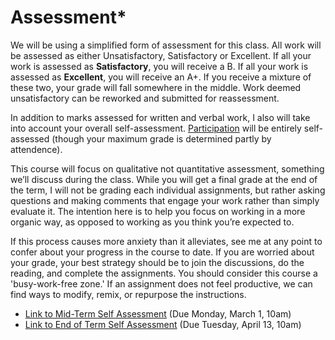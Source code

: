 # Assessment\*

We will be using a simplified form of assessment for this class. All work will be assessed as either Unsatisfactory, Satisfactory or Excellent. If all your work is assessed as **Satisfactory**, you will receive a B. If all your work is assessed as **Excellent**, you will receive an A+. If you receive a mixture of these two, your grade will fall somewhere in the middle. Work deemed unsatisfactory can be reworked and submitted for reassessment.

In addition to marks assessed for written and verbal work, I also will take into account your overall self-assessment. [Participation](coursework/participation/) will be entirely self-assessed (though your maximum grade is determined partly by attendence).

This course will focus on qualitative not quantitative assessment, something we’ll discuss during the class. While you will get a final grade at the end of the term, I will not be grading each individual assignments, but rather asking questions and making comments that engage your work rather than simply evaluate it. The intention here is to help you focus on working in a more organic way, as opposed to working as you think you’re expected to.&#x20;

If this process causes more anxiety than it alleviates, see me at any point to confer about your progress in the course to date. If you are worried about your grade, your best strategy should be to join the discussions, do the reading, and complete the assignments. You should consider this course a 'busy-work-free zone.' If an assignment does not feel productive, we can find ways to modify, remix, or repurpose the instructions.

* [Link to Mid-Term Self Assessment](https://forms.office.com/Pages/ResponsePage.aspx?id=lRjZagbeXki8UfzhJsyFMHYe4bjIkPJLpePMoYTjyCNUMk9FMk03VjU2VkJKUDFQQ1dMM1RGTURFTS4u)  (Due Monday, March 1, 10am)
* [Link to End of Term Self Assessment](https://forms.office.com/Pages/ResponsePage.aspx?id=lRjZagbeXki8UfzhJsyFMHYe4bjIkPJLpePMoYTjyCNUOEY3UEcwTjdMNThMQ1Y5NlNENTdRUEdYWC4u) (Due Tuesday, April 13, 10am)

